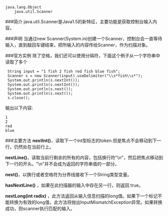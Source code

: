     java.lang.Object
        java.util.Scanner 
###简介
java.util.Scanner是Java1.5的新特征，主要功能是获取控制台输入内容。

###声明
当通过new Scanner(System.in)创建一个Scanner，控制台会一直等待输入，直到敲回车键结束，把所输入的内容传给Scanner，作为扫描对象。

###官方实例
除了空格，我们还可以使用分隔符，下面这个例子从一个字符串中读取了多个

     String input = "1 fish 2 fish red fish blue fish";
     Scanner s = new Scanner(input).useDelimiter("\\s*fish\\s*");
     System.out.println(s.nextInt());
     System.out.println(s.nextInt());
     System.out.println(s.next());
     System.out.println(s.next());
     s.close();
     
输出以下内容:

    1
    2
    red
    blue

###主要方法
**nextInt()**，读取下一个int型标志的token.但是焦点不会移动到下一行，仍然处在当前行上。

**nextLine()**，读取当前行剩余的所有的内容，包括换行符"\n"，然后把焦点移动到下一行的开头。"\n"并不会成为返回的字符串值的一部分。

**next()**，以换行或者空格符为分界线接收下一个String类型变量。

**hasNextLine()** ，如果在此扫描器的输入中存在另一行，则返回 true。

**nextLong(int radix)** ，此方法返回从输入信息扫描的long值。如果下一个标记不能转换为有效的long值，此方法将抛出InputMismatchException异常。如果转换成功，则scanner执行匹配的输入。
